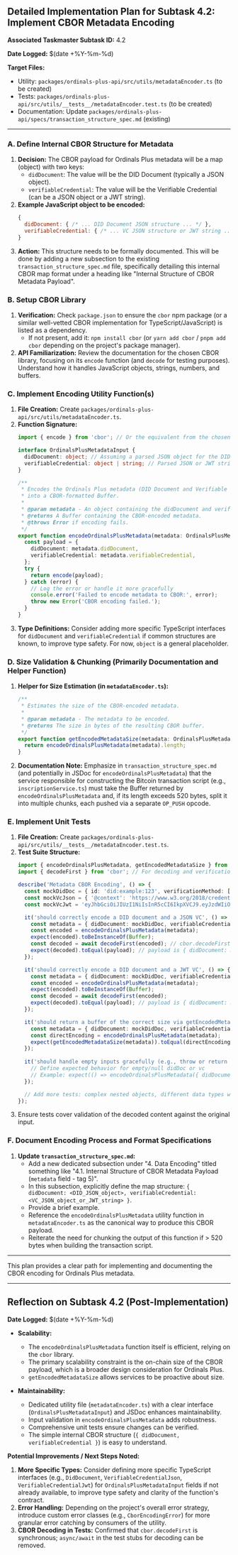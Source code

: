 ## Detailed Implementation Plan for Subtask 4.2: Implement CBOR Metadata Encoding

**Associated Taskmaster Subtask ID:** 4.2

**Date Logged:** $(date +%Y-%m-%d)

**Target Files:**
*   Utility: `packages/ordinals-plus-api/src/utils/metadataEncoder.ts` (to be created)
*   Tests: `packages/ordinals-plus-api/src/utils/__tests__/metadataEncoder.test.ts` (to be created)
*   Documentation: Update `packages/ordinals-plus-api/specs/transaction_structure_spec.md` (existing)

---

### A. Define Internal CBOR Structure for Metadata

1.  **Decision:** The CBOR payload for Ordinals Plus metadata will be a map (object) with two keys:
    *   `didDocument`: The value will be the DID Document (typically a JSON object).
    *   `verifiableCredential`: The value will be the Verifiable Credential (can be a JSON object or a JWT string).
2.  **Example JavaScript object to be encoded:**
    ```javascript
    {
      didDocument: { /* ... DID Document JSON structure ... */ },
      verifiableCredential: { /* ... VC JSON structure or JWT string ... */ }
    }
    ```
3.  **Action:** This structure needs to be formally documented. This will be done by adding a new subsection to the existing `transaction_structure_spec.md` file, specifically detailing this internal CBOR map format under a heading like "Internal Structure of CBOR Metadata Payload".

### B. Setup CBOR Library

1.  **Verification:** Check `package.json` to ensure the `cbor` npm package (or a similar well-vetted CBOR implementation for TypeScript/JavaScript) is listed as a dependency.
    *   If not present, add it: `npm install cbor` (or `yarn add cbor` / `pnpm add cbor` depending on the project's package manager).
2.  **API Familiarization:** Review the documentation for the chosen CBOR library, focusing on its `encode` function (and `decode` for testing purposes). Understand how it handles JavaScript objects, strings, numbers, and buffers.

### C. Implement Encoding Utility Function(s)

1.  **File Creation:** Create `packages/ordinals-plus-api/src/utils/metadataEncoder.ts`.
2.  **Function Signature:**
    ```typescript
    import { encode } from 'cbor'; // Or the equivalent from the chosen library

    interface OrdinalsPlusMetadataInput {
      didDocument: object; // Assuming a parsed JSON object for the DID doc
      verifiableCredential: object | string; // Parsed JSON or JWT string for VC
    }

    /**
     * Encodes the Ordinals Plus metadata (DID Document and Verifiable Credential)
     * into a CBOR-formatted Buffer.
     *
     * @param metadata - An object containing the didDocument and verifiableCredential.
     * @returns A Buffer containing the CBOR-encoded metadata.
     * @throws Error if encoding fails.
     */
    export function encodeOrdinalsPlusMetadata(metadata: OrdinalsPlusMetadataInput): Buffer {
      const payload = {
        didDocument: metadata.didDocument,
        verifiableCredential: metadata.verifiableCredential,
      };
      try {
        return encode(payload);
      } catch (error) {
        // Log the error or handle it more gracefully
        console.error('Failed to encode metadata to CBOR:', error);
        throw new Error('CBOR encoding failed.');
      }
    }
    ```
3.  **Type Definitions:** Consider adding more specific TypeScript interfaces for `didDocument` and `verifiableCredential` if common structures are known, to improve type safety. For now, `object` is a general placeholder.

### D. Size Validation & Chunking (Primarily Documentation and Helper Function)

1.  **Helper for Size Estimation (in `metadataEncoder.ts`):**
    ```typescript
    /**
     * Estimates the size of the CBOR-encoded metadata.
     *
     * @param metadata - The metadata to be encoded.
     * @returns The size in bytes of the resulting CBOR buffer.
     */
    export function getEncodedMetadataSize(metadata: OrdinalsPlusMetadataInput): number {
      return encodeOrdinalsPlusMetadata(metadata).length;
    }
    ```
2.  **Documentation Note:** Emphasize in `transaction_structure_spec.md` (and potentially in JSDoc for `encodeOrdinalsPlusMetadata`) that the service responsible for constructing the Bitcoin transaction script (e.g., `inscriptionService.ts`) must take the Buffer returned by `encodeOrdinalsPlusMetadata` and, if its length exceeds 520 bytes, split it into multiple chunks, each pushed via a separate `OP_PUSH` opcode.

### E. Implement Unit Tests

1.  **File Creation:** Create `packages/ordinals-plus-api/src/utils/__tests__/metadataEncoder.test.ts`.
2.  **Test Suite Structure:**
    ```typescript
    import { encodeOrdinalsPlusMetadata, getEncodedMetadataSize } from '../metadataEncoder';
    import { decodeFirst } from 'cbor'; // For decoding and verification

    describe('Metadata CBOR Encoding', () => {
      const mockDidDoc = { id: 'did:example:123', verificationMethod: [] };
      const mockVcJson = { '@context': 'https://www.w3.org/2018/credentials/v1', id: 'urn:uuid:xyz', type: ['VerifiableCredential'] };
      const mockVcJwt = 'eyJhbGciOiJIUzI1NiIsInR5cCI6IkpXVCJ9.eyJzdWIiOiIxMjM0NTY3ODkwIiwibmFtZSI6IkpvaG4gRG9lIiwiaWF0IjoxNTE2MjM5MDIyfQ.SflKxwRJSMeKKF2QT4fwpMeJf36POk6yJV_adQssw5c';

      it('should correctly encode a DID document and a JSON VC', () => {
        const metadata = { didDocument: mockDidDoc, verifiableCredential: mockVcJson };
        const encoded = encodeOrdinalsPlusMetadata(metadata);
        expect(encoded).toBeInstanceOf(Buffer);
        const decoded = await decodeFirst(encoded); // cbor.decodeFirst might be async or sync
        expect(decoded).toEqual(payload); // payload is { didDocument: mockDidDoc, verifiableCredential: mockVcJson }
      });

      it('should correctly encode a DID document and a JWT VC', () => {
        const metadata = { didDocument: mockDidDoc, verifiableCredential: mockVcJwt };
        const encoded = encodeOrdinalsPlusMetadata(metadata);
        expect(encoded).toBeInstanceOf(Buffer);
        const decoded = await decodeFirst(encoded);
        expect(decoded).toEqual(payload); // payload is { didDocument: mockDidDoc, verifiableCredential: mockVcJwt }
      });

      it('should return a buffer of the correct size via getEncodedMetadataSize', () => {
        const metadata = { didDocument: mockDidDoc, verifiableCredential: mockVcJson };
        const directEncoding = encodeOrdinalsPlusMetadata(metadata);
        expect(getEncodedMetadataSize(metadata)).toEqual(directEncoding.length);
      });
      
      it('should handle empty inputs gracefully (e.g., throw or return defined empty CBOR)', () => {
        // Define expected behavior for empty/null didDoc or vc
        // Example: expect(() => encodeOrdinalsPlusMetadata({ didDocument: {}, verifiableCredential: '' })).toThrow();
      });

      // Add more tests: complex nested objects, different data types within objects etc.
    });
    ```
3.  Ensure tests cover validation of the decoded content against the original input.

### F. Document Encoding Process and Format Specifications

1.  **Update `transaction_structure_spec.md`:**
    *   Add a new dedicated subsection under "4. Data Encoding" titled something like "4.1. Internal Structure of CBOR Metadata Payload (`metadata` field - tag 5)".
    *   In this subsection, explicitly define the map structure: `{ didDocument: <DID_JSON_object>, verifiableCredential: <VC_JSON_object_or_JWT_string> }`.
    *   Provide a brief example.
    *   Reference the `encodeOrdinalsPlusMetadata` utility function in `metadataEncoder.ts` as the canonical way to produce this CBOR payload.
    *   Reiterate the need for chunking the output of this function if > 520 bytes when building the transaction script.

---

This plan provides a clear path for implementing and documenting the CBOR encoding for Ordinals Plus metadata.

---

## Reflection on Subtask 4.2 (Post-Implementation)

**Date Logged:** $(date +%Y-%m-%d)

*   **Scalability:**
    *   The `encodeOrdinalsPlusMetadata` function itself is efficient, relying on the `cbor` library.
    *   The primary scalability constraint is the on-chain size of the CBOR payload, which is a broader design consideration for Ordinals Plus.
    *   `getEncodedMetadataSize` allows services to be proactive about size.

*   **Maintainability:**
    *   Dedicated utility file (`metadataEncoder.ts`) with a clear interface (`OrdinalsPlusMetadataInput`) and JSDoc enhances maintainability.
    *   Input validation in `encodeOrdinalsPlusMetadata` adds robustness.
    *   Comprehensive unit tests ensure changes can be verified.
    *   The simple internal CBOR structure (`{ didDocument, verifiableCredential }`) is easy to understand.

**Potential Improvements / Next Steps Noted:**

1.  **More Specific Types:** Consider defining more specific TypeScript interfaces (e.g., `DidDocument`, `VerifiableCredentialJson`, `VerifiableCredentialJwt`) for `OrdinalsPlusMetadataInput` fields if not already available, to improve type safety and clarity of the function's contract.
2.  **Error Handling:** Depending on the project's overall error strategy, introduce custom error classes (e.g., `CborEncodingError`) for more granular error catching by consumers of the utility.
3.  **CBOR Decoding in Tests:** Confirmed that `cbor.decodeFirst` is synchronous; `async/await` in the test stubs for decoding can be removed. 
